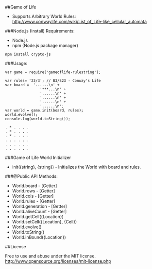 ##Game of Life
+ Supports Arbitrary World Rules: http://www.conwaylife.com/wiki/List_of_Life-like_cellular_automata

###Node.js (Install)
Requirements:

+ Node.js
+ npm (Node.js package manager)
```
npm install crypto-js
```

###Usage:
```
var game = require('gameoflife-rulestring');

var rules= '23/3'; // B3/S23 - Conway's Life
var board =  '......\n' +
                '***...\n' +
                '......\n' +
                '......\n' +
                '......\n' +
                '......\n';
var world = game.init(board, rules);
world.evolve();
console.log(world.toString());
 
. * . . . .
. * . . . .
. * . . . .
. . . . . .
. . . . . .
. . . . . .
```

###Game of Life World Initializer
+ init({string}, {string}) - Initializes the World with board and rules.

###@Public API Methods:
+ World.board - [Getter]
+ World.rows - [Getter]
+ World.cols - [Getter]
+ World.rules - [Getter]
+ World.generation - [Getter]
+ World.aliveCount - [Getter]
+ World.getCell({Location})
+ World.setCell({Location}, {Cell})
+ World.evolve()
+ World.toString()
+ World.inBound({Location})

##License

Free to use and abuse under the MIT license.
http://www.opensource.org/licenses/mit-license.php
